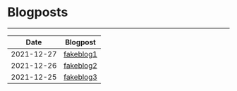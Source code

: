 # Blogposts
---
| Date | Blogpost |
| ---- | -------- |
| 2021-12-27 | [fakeblog1](./fakeblog1.html) |
| 2021-12-26 | [fakeblog2](./fakeblog2.html) |
| 2021-12-25 | [fakeblog3](./fakeblog3.html) |
